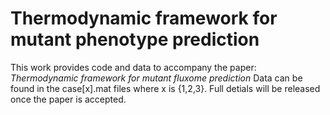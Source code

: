 
# Thermodynamic framework for mutant phenotype prediction

This work provides code and data to accompany the paper: *Thermodynamic framework for mutant fluxome prediction*
Data can be found in the case[x].mat files where x is {1,2,3}.
Full detials will be released once the paper is accepted.
